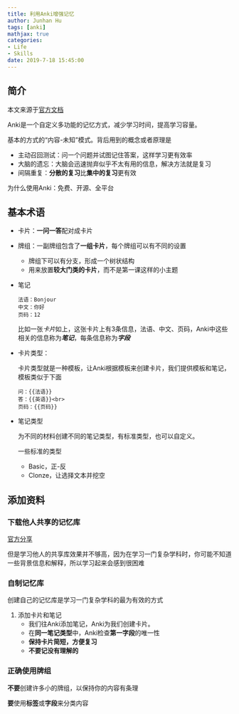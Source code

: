 ```yaml
---
title: 利用Anki增强记忆
author: Junhan Hu
tags: [anki]
mathjax: true
categories:
- Life
- Skills
date: 2019-7-18 15:45:00
---
```


## 简介

本文来源于[官方文档](http://www.ankichina.net/anki20.html)

Anki是一个自定义多功能的记忆方式，减少学习时间，提高学习容量。

基本的方式的“内容-未知”模式。背后用到的概念或者原理是

* 主动召回测试：问一个问题并试图记住答案，这样学习更有效率
* 大脑的遗忘：大脑会迅速抛弃似乎不太有用的信息，解决方法就是复习
* 间隔重复：**分散的复习**比**集中的复习**更有效

为什么使用Anki：免费、开源、全平台

<!-- more -->

## 基本术语

* 卡片：**一问一答**配对成卡片

* 牌组：一副牌组包含了**一组卡片**，每个牌组可以有不同的设置

  * 牌组下可以有分支，形成一个树状结构
  * 用来放置**较大门类的卡片**，而不是第一课这样的小主题

* 笔记

  ```
  法语：Bonjour
  中文：你好
  页码：12
  ```

  比如一张*卡片*如上，这张卡片上有3条信息，法语、中文、页码，Anki中这些相关的信息称为***笔记***，每条信息称为***字段***

* 卡片类型：

  卡片类型就是一种模板，让Anki根据模板来创建卡片，我们提供模板和笔记，模板类似于下面

  ```
  问：{{法语}}
  答：{{英语}}<br>
  页码：{{页码}}
  ```

* 笔记类型

  为不同的材料创建不同的笔记类型，有标准类型，也可以自定义。

  一些标准的类型

  * Basic，正-反
  * Clonze，让选择文本并挖空

## 添加资料

### 下载他人共享的记忆库

[官方分享](https://ankiweb.net/shared/decks/)

但是学习他人的共享库效果并不够高，因为在学习一门复杂学科时，你可能不知道一些背景信息和解释，所以学习起来会感到很困难

### 自制记忆库

创建自己的记忆库是学习一门复杂学科的最为有效的方式

1. 添加卡片和笔记
   * 我们往Anki添加笔记，Anki为我们创建卡片。
   * 在**同一笔记类型**中，Anki检查**第一字段**的唯一性
   * **保持卡片简短，方便复习**
   * **不要记没有理解的**

### 正确使用牌组

**不要**创建许多小的牌组，以保持你的内容有条理

**要**使用**标签**或**字段**来分类内容

